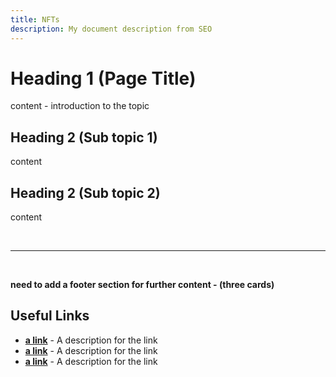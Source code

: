 ```yaml
---
title: NFTs
description: My document description from SEO
---
```


# Heading 1 (Page Title)

content - introduction to the topic

## Heading 2 (Sub topic 1)

content

## Heading 2 (Sub topic 2)

content

<br/>

---

<br/>

**need to add a footer section for further content - (three cards)**

## Useful Links

- **[a link](https://linkgoes.here)** - A description for the link
- **[a link](https://linkgoes.here)** - A description for the link
- **[a link](https://linkgoes.here)** - A description for the link
